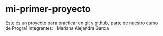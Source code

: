 # mi-primer-proyecto
Este es un proyecto para practicar en git y github, parte de nuestro curso de Progra1 
Integrantes: 
-Mariana Alejandra García 
